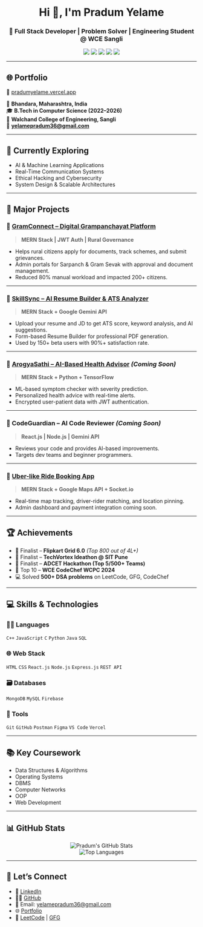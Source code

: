<h1 align="center">Hi 👋, I'm Pradum Yelame</h1>
<h3 align="center">🚀 Full Stack Developer | Problem Solver | Engineering Student @ WCE Sangli</h3>

<p align="center">
  <a href="mailto:yelamepradum36@gmail.com"><img src="https://img.shields.io/badge/Email-D14836?style=for-the-badge&logo=gmail&logoColor=white" /></a>
  <a href="https://www.linkedin.com/in/pradum-yelame-120826215/"><img src="https://img.shields.io/badge/LinkedIn-blue?style=for-the-badge&logo=linkedin&logoColor=white" /></a>
  <a href="https://github.com/pradyumyelame"><img src="https://img.shields.io/badge/GitHub-100000?style=for-the-badge&logo=github&logoColor=white" /></a>
  <a href="https://leetcode.com/u/yelamepradum36/"><img src="https://img.shields.io/badge/LeetCode-FFA116?style=for-the-badge&logo=leetcode&logoColor=white" /></a>
  <a href="https://www.geeksforgeeks.org/user/yelameprzc0n/"><img src="https://img.shields.io/badge/GeeksforGeeks-0F9D58?style=for-the-badge&logo=GeeksforGeeks&logoColor=white" /></a>
</p>

---

## 🌐 Portfolio

🔗 [pradumyelame.vercel.app](https://pradumyelame.vercel.app/)

📍 **Bhandara, Maharashtra, India**  
🎓 **B.Tech in Computer Science (2022–2026)**  
🏫 **Walchand College of Engineering, Sangli**  
📧 **yelamepradum36@gmail.com**

---

## 🧠 Currently Exploring

- AI & Machine Learning Applications  
- Real-Time Communication Systems  
- Ethical Hacking and Cybersecurity  
- System Design & Scalable Architectures  

---

## 💼 Major Projects

### 🚜 [GramConnect – Digital Grampanchayat Platform](https://gram-connect.vercel.app/)
> **MERN Stack | JWT Auth | Rural Governance**
- Helps rural citizens apply for documents, track schemes, and submit grievances.
- Admin portals for Sarpanch & Gram Sevak with approval and document management.
- Reduced 80% manual workload and impacted 200+ citizens.

---

### 🧠 [SkillSync – AI Resume Builder & ATS Analyzer](https://skill-sync-sandy.vercel.app/)
> **MERN Stack + Google Gemini API**
- Upload your resume and JD to get ATS score, keyword analysis, and AI suggestions.
- Form-based Resume Builder for professional PDF generation.
- Used by 150+ beta users with 90%+ satisfaction rate.

---

### 🧠 [ArogyaSathi – AI-Based Health Advisor](https://github.com/pradyumyelame/Mini_Project) *(Coming Soon)*
> **MERN Stack + Python + TensorFlow**
- ML-based symptom checker with severity prediction.
- Personalized health advice with real-time alerts.
- Encrypted user-patient data with JWT authentication.

---

### 🤖 CodeGuardian – AI Code Reviewer *(Coming Soon)*
> **React.js | Node.js | Gemini API**
- Reviews your code and provides AI-based improvements.
- Targets dev teams and beginner programmers.

---

### 🚗 [Uber-like Ride Booking App](https://github.com/pradyumyelame/UBER_APP)
> **MERN Stack + Google Maps API + Socket.io**
- Real-time map tracking, driver-rider matching, and location pinning.
- Admin dashboard and payment integration coming soon.

---

## 🏆 Achievements

- 🥇 Finalist – **Flipkart Grid 6.0** *(Top 800 out of 4L+)*
- 🧠 Finalist – **TechVortex Ideathon @ SIT Pune**
- 🥉 Finalist – **ADCET Hackathon (Top 5/500+ Teams)**
- 🏅 Top 10 – **WCE CodeChef WCPC 2024**
- 💻 Solved **500+ DSA problems** on LeetCode, GFG, CodeChef

---

## 💻 Skills & Technologies

### 👨‍💻 Languages
`C++` `JavaScript` `C` `Python` `Java` `SQL`

### 🌐 Web Stack
`HTML` `CSS` `React.js` `Node.js` `Express.js` `REST API`

### 🗃️ Databases
`MongoDB` `MySQL` `Firebase`

### 🧰 Tools
`Git` `GitHub` `Postman` `Figma` `VS Code` `Vercel`

---

## 📚 Key Coursework
- Data Structures & Algorithms  
- Operating Systems  
- DBMS  
- Computer Networks  
- OOP  
- Web Development  

---

## 📊 GitHub Stats

<p align="center">
  <img src="https://github-readme-stats.vercel.app/api?username=pradyumyelame&show_icons=true&theme=radical" alt="Pradum's GitHub Stats" />
  <br/>
  <img src="https://github-readme-stats.vercel.app/api/top-langs/?username=pradyumyelame&layout=compact&theme=radical" alt="Top Languages" />
</p>

---

## 🤝 Let’s Connect

- 🔗 [LinkedIn](https://www.linkedin.com/in/pradum-yelame-120826215/)
- 👨‍💻 [GitHub](https://github.com/pradyumyelame)
- 📧 Email: yelamepradum36@gmail.com  
- 🌐 [Portfolio](https://pradumyelame.vercel.app/)
- 🧠 [LeetCode](https://leetcode.com/u/yelamepradum36/) | [GFG](https://www.geeksforgeeks.org/user/yelameprzc0n/)
